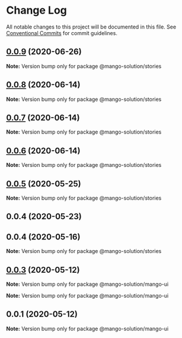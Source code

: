 # Change Log

All notable changes to this project will be documented in this file.
See [Conventional Commits](https://conventionalcommits.org) for commit guidelines.

## [0.0.9](https://github.com/MangoYellowH/mango-toolkit/compare/@mango-solution/stories@0.0.8...@mango-solution/stories@0.0.9) (2020-06-26)

**Note:** Version bump only for package @mango-solution/stories





## [0.0.8](https://github.com/MangoYellowH/mango-toolkit/compare/@mango-solution/stories@0.0.7...@mango-solution/stories@0.0.8) (2020-06-14)

**Note:** Version bump only for package @mango-solution/stories





## [0.0.7](https://github.com/MangoYellowH/mango-toolkit/compare/@mango-solution/stories@0.0.6...@mango-solution/stories@0.0.7) (2020-06-14)

**Note:** Version bump only for package @mango-solution/stories





## [0.0.6](https://github.com/MangoYellowH/mango-toolkit/compare/@mango-solution/stories@0.0.5...@mango-solution/stories@0.0.6) (2020-06-14)

**Note:** Version bump only for package @mango-solution/stories





## [0.0.5](https://github.com/MangoYellowH/mango-toolkit/compare/@mango-solution/stories@0.0.4...@mango-solution/stories@0.0.5) (2020-05-25)

**Note:** Version bump only for package @mango-solution/stories





## 0.0.4 (2020-05-23)



## 0.0.4 (2020-05-16)

**Note:** Version bump only for package @mango-solution/stories





## [0.0.3](https://github.com/MangoYellowH/mango-toolkit/compare/v0.0.2...v0.0.3) (2020-05-12)

**Note:** Version bump only for package @mango-solution/mango-ui







**Note:** Version bump only for package @mango-solution/mango-ui





## 0.0.1 (2020-05-12)

**Note:** Version bump only for package @mango-solution/mango-ui

